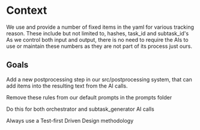 # Context
We use and provide a number of fixed items in the yaml for various tracking reason.
These include but not limited to, hashes, task_id and subtask_id's
As we control both input and output, there is no need to require the AIs to use or maintain these numbers as they are not part of its process just ours.

## Goals
Add a new postprocessing step in our src/postprocessing system, that can add items into the resulting text from the AI calls.

Remove these rules from our default prompts in the prompts folder

Do this for both orchestrator and subtask_generator AI calls

Always use a Test-first Driven Design methodology

